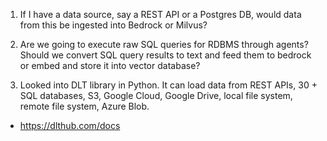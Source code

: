 1. If I have a data source,  say a REST API or a Postgres DB, would data from this be ingested into Bedrock or Milvus?

2. Are we going to execute raw SQL queries for RDBMS through agents? Should we convert SQL query results to text and feed them to bedrock or embed and store it into vector database?

3. Looked into DLT library in Python. It can load data from REST APIs, 30 + SQL databases, S3, Google Cloud, Google Drive, local file system, remote file system, Azure Blob.

- https://dlthub.com/docs